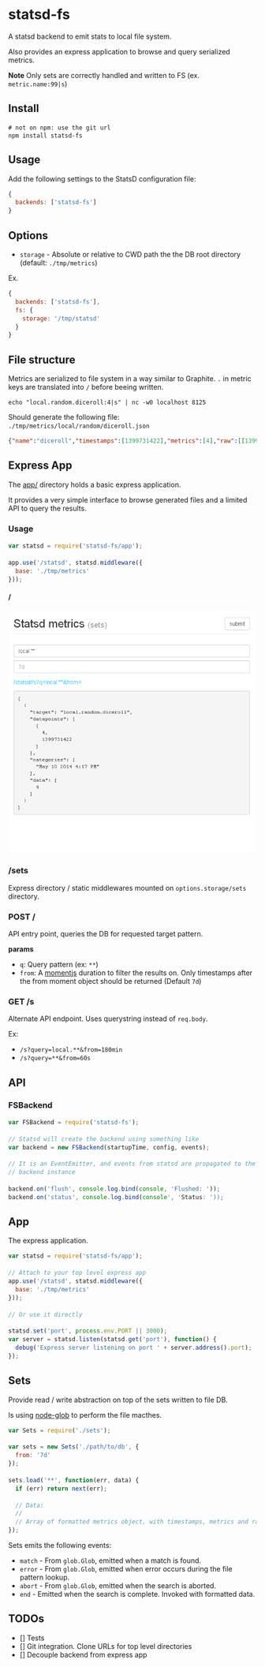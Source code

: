 # statsd-fs

A statsd backend to emit stats to local file system.

Also provides an express application to browse and query serialized
metrics.

**Note** Only sets are correctly handled and written to FS (ex. `metric.name:99|s`)

## Install

    # not on npm: use the git url
    npm install statsd-fs

## Usage

Add the following settings to the StatsD configuration file:

```js
{
  backends: ['statsd-fs']
}
```

## Options

- `storage` - Absolute or relative to CWD path the the DB root directory
  (default: `./tmp/metrics`)

Ex.

```js
{
  backends: ['statsd-fs'],
  fs: {
    storage: '/tmp/statsd'
  }
}
```

## File structure

Metrics are serialized to file system in a way similar to Graphite. `.`
in metric keys are translated into `/` before beeing written.

    echo "local.random.diceroll:4|s" | nc -w0 localhost 8125

Should generate the following file: `./tmp/metrics/local/random/diceroll.json`

```json
{"name":"diceroll","timestamps":[1399731422],"metrics":[4],"raw":[[1399731422,4]]}
```

## Express App

The [app/](./app) directory holds a basic express application.

It provides a very simple interface to browse generated files and a
limited API to query the results.

### Usage

```js
var statsd = require('statsd-fs/app');

app.use('/statsd', statsd.middleware({
  base: './tmp/metrics'
}));
```

#### /

![form](./docs/form.png)

### /sets

Express directory / static middlewares mounted on `options.storage/sets`
directory.

### POST /

API entry point, queries the DB for requested target pattern.

**params**

- `q`: Query pattern (ex: `**`)
- `from`: A [momentjs](http://momentjs.com/docs/#/manipulating/subtract/) duration to filter the results on. Only timestamps after the from moment object should be returned (Default `7d`)

### GET /s

Alternate API endpoint. Uses querystring instead of `req.body`.

Ex:

- `/s?query=local.**&from=180min`
- `/s?query=**&from=60s`


## API

### FSBackend

```js
var FSBackend = require('statsd-fs');

// Statsd will create the backend using something like
var backend = new FSBackend(startupTime, config, events);

// It is an EventEmitter, and events from statsd are propagated to the
// backend instance

backend.on('flush', console.log.bind(console, 'Flushed: '));
backend.on('status', console.log.bind(console', 'Status: '));
```

## App

The express application.

```js
var statsd = require('statsd-fs/app');

// Attach to your top level express app
app.use('/statsd', statsd.middleware({
  base: './tmp/metrics'
}));

// Or use it directly

statsd.set('port', process.env.PORT || 3000);
var server = statsd.listen(statsd.get('port'), function() {
  debug('Express server listening on port ' + server.address().port);
});
```

## Sets

Provide read / write abstraction on top of the sets written to file DB.

Is using [node-glob](https://github.com/isaacs/node-glob) to perform the
file macthes.

```js
var Sets = require('./sets');

var sets = new Sets('./path/to/db', {
  from: '7d'
});

sets.load('**', function(err, data) {
  if (err) return next(err);

  // Data:
  //
  // Array of formatted metrics object, with timestamps, metrics and raw values.
});
```

Sets emits the following events:

- `match` - From `glob.Glob`, emitted when a match is found.
- `error` - From `glob.Glob`, emitted when error occurs during the file
  pattern lookup.
- `abort` - From `glob.Glob`, emitted when the search is aborted.
- `end` - Emitted when the search is complete. Invoked with formatted
  data.


## TODOs

- [] Tests
- [] Git integration. Clone URLs for top level directories
- [] Decouple backend from express app
